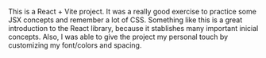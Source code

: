 This is a React + Vite project. It was a really good exercise to practice some JSX concepts and remember a lot of CSS. Something like this is a great introduction to the React library, because it stablishes many important inicial concepts. Also, I was able to give the project my personal touch by customizing my font/colors and spacing.
